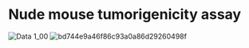 # Nude mouse tumorigenicity assay
![Data 1_00](https://user-images.githubusercontent.com/115726875/195963712-a0f7099a-5efb-456d-bc46-c716a13f0473.jpg)
![bd744e9a46f86c93a0a86d29260498f](https://user-images.githubusercontent.com/115726875/195651138-e9844882-1b58-4105-86c2-b6dd271d43bf.jpg)
